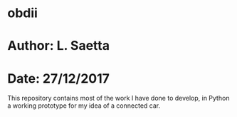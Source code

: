 # obdii
#
# Author: L. Saetta
# Date:   27/12/2017

This repository contains most of the work I have done to develop, in Python
a working prototype for my idea of a connected car.


